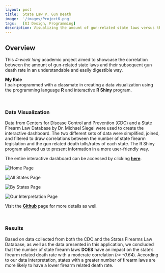 ```yaml
---
layout: post
title:  State Law V. Gun Death
image:  '/images/Project6.png'
tags:   [UI Design, Programming]
description: Visualizing the amount of gun-related state laws versus their subsequent gun death rate
---
```

## Overview
This *4-week long* academic project aimed to showcase the correlation between the amount of gun-related state laws and their subsequent gun death rate in an understandable and easily digestible way.

**My Role** <br>
I pair-programmed with a classmate in creating a data visualization using the programming language **R** and interactive **R Shiny** program.

<br>

### Data Visualization
Data from Centers for Disease Control and Prevention (CDC) and a State Firearm Law Database by Dr. Michael Siegel were used to create the interactive dashboard. The two different sets of data were simplified, joined, and filtered to draw correlations between the number of state firearm legislation and the gun related death tolls/rates of each state. The R Shiny program allowed us to present information in a more user-friendly way.

The entire interactive dashboard can be accessed by clicking [**here**](https://deroun.shinyapps.io/StateLawsVGunDeath/). <br>

![Home Page]({{site.baseurl}}/images/vis-home.PNG)

![All States Page]({{site.baseurl}}/images/vis-1.png)

![By States Page]({{site.baseurl}}/images/vis-2.png)

![Our Interpretation Page]({{site.baseurl}}/images/vis-3.png)

Visit the [**Github**](https://github.com/DeRoun/StateLawsVGunDeath) page for more details as well.

<br>

### Results
Based on data collected from both the CDC and the States Firearms Law Database, as well as the data presented in this application, we concluded that the number of state firearm laws **DOES** have an impact on the state’s firearm related death rate with a moderate correlation (*r= -0.64*). According to our data interpretation, states with a greater number of firearm laws are more likely to have a lower firearm related death rate.
